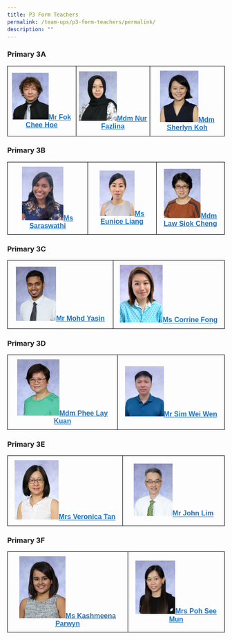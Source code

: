 ```yaml
---
title: P3 Form Teachers
permalink: /team-ups/p3-form-teachers/permalink/
description: ""
---
```

### **Primary 3A**

<style type="text/css">
.tg  {border-collapse:collapse;border-spacing:0;}
.tg td{border-color:black;border-style:solid;border-width:1px;font-family:Arial, sans-serif;font-size:14px;
  overflow:hidden;padding:10px 5px;word-break:normal;}
.tg th{border-color:black;border-style:solid;border-width:1px;font-family:Arial, sans-serif;font-size:14px;
  font-weight:normal;overflow:hidden;padding:10px 5px;word-break:normal;}
.tg .tg-f4yw{background-color:#FFF;text-align:center;vertical-align:middle}
.tg .tg-vgmr{background-color:#;text-align:center;vertical-align:middle}
</style>
<table class="tg">
<thead>
  <tr>
    <td colspan="2" class="tg-vgmr"><img style="width:57%" src="/images/Our%20Team%20UPS/P3%20Form%20Teachers/Fok.jpg"><span style="font-weight:bold"><a rel="noopener noreferrer" target="_blank" href="mailto:fok_chee_hoe@schools.gov.sg"><span style="text-decoration:underline;color:#1E73BE;background-color:transparent">Mr Fok Chee Hoe</span></a></span></td>
    <td class="tg-vgmr"><img style="width:55%" src="/images/Our%20Team%20UPS/Malay%20Language%20Teachers/Fazlina.jpg"><span style="font-weight:bold"><a rel="noopener noreferrer" target="_blank" href="mailto:fazlina_mohamed@schools.gov.sg"><span style="text-decoration:underline;color:#1E73BE;background-color:transparent">Mdm Nur Fazlina</span></a></span><br>
		</td>
		<td colspan="2" class="tg-vgmr"><img style="width:55%" src="/images/Our%20Team%20UPS/P4%20Form%20Teachers/mrs%20sherlyn%20ang-koh%20huiru.jpg"><span style="font-weight:bold"><a rel="noopener noreferrer" target="_blank" href="mailto:KOH_Huiru_Sherlyn@schools.gov.sg"><span style="text-decoration:underline;color:#1E73BE;background-color:transparent">Mdm Sherlyn Koh</span></a></span></td>
	</tr>
</thead>
</table>

### **Primary 3B**

<style type="text/css">
.tg  {border-collapse:collapse;border-spacing:0;}
.tg td{border-color:black;border-style:solid;border-width:1px;font-family:Arial, sans-serif;font-size:14px;
  overflow:hidden;padding:10px 5px;word-break:normal;}
.tg th{border-color:black;border-style:solid;border-width:1px;font-family:Arial, sans-serif;font-size:14px;
  font-weight:normal;overflow:hidden;padding:10px 5px;word-break:normal;}
.tg .tg-f4yw{background-color:#FFF;text-align:center;vertical-align:middle}
.tg .tg-vgmr{background-color:#;text-align:center;vertical-align:middle}
</style>
<table class="tg">
<thead>
  <tr>
    <td colspan="2" class="tg-vgmr"><img style="width:55%" src="/images/Our%20Team%20UPS/P3%20Form%20Teachers/Saraswathi.png"><span style="font-weight:bold"><a rel="noopener noreferrer" target="_blank" href="mailto:saraswathi_pannirsilvam@schools.gov.sg"><span style="text-decoration:underline;color:#1E73BE;background-color:transparent">Ms Saraswathi</span></a></span></td>
		<td class="tg-vgmr"><img style="width:55%" src="/images/Our%20Team%20UPS/P3%20Form%20Teachers/eunice%20liang.png"><span style="font-weight:bold"><a rel="noopener noreferrer" target="_blank" href="mailto:Eunice_Liang@schools.gov.sg"><span style="text-decoration:underline;color:#1E73BE;background-color:transparent">Ms Eunice Liang</span></a></span><br>
		</td>
    <td class="tg-vgmr"><img style="width:58%" src="/images/Our%20Team%20UPS/Chinese%20Language%20Teachers/mdm%20law%20siok%20cheng.jpg"><span style="font-weight:bold"><a rel="noopener noreferrer" target="_blank" href="mailto:law_siok_cheng@schools.gov.sg"><span style="text-decoration:underline;color:#1E73BE;background-color:transparent">Mdm Law Siok Cheng</span></a></span><br>
		</td>
	</tr>
</thead>
</table>

### **Primary 3C**

<style type="text/css">
.tg  {border-collapse:collapse;border-spacing:0;}
.tg td{border-color:black;border-style:solid;border-width:1px;font-family:Arial, sans-serif;font-size:14px;
  overflow:hidden;padding:10px 5px;word-break:normal;}
.tg th{border-color:black;border-style:solid;border-width:1px;font-family:Arial, sans-serif;font-size:14px;
  font-weight:normal;overflow:hidden;padding:10px 5px;word-break:normal;}
.tg .tg-f4yw{background-color:#FFF;text-align:center;vertical-align:middle}
.tg .tg-vgmr{background-color:#;text-align:center;vertical-align:middle}
</style>
<table class="tg">
<thead>
  <tr>
    <td colspan="2" class="tg-vgmr"><img style="width:40%" src="/images/Our%20Team%20UPS/P3%20Form%20Teachers/mr%20mohammad%20yasin%20bin%20abdul%20majee.jpg"><span style="font-weight:bold"><a rel="noopener noreferrer" target="_blank" href="mailto:mohd_yasin@schools.gov.sg"><span style="text-decoration:underline;color:#1E73BE;background-color:transparent">Mr Mohd Yasin</span></a></span></td>
    <td class="tg-vgmr"><img style="width:40%" src="/images/Our%20Team%20UPS/Art%20Teachers/Corrine1.jpg"><span style="font-weight:bold"><a rel="noopener noreferrer" target="_blank" href="mailto:corrine_fong_tze_yuen@schools.gov.sg"><span style="text-decoration:underline;color:#1E73BE;background-color:transparent">Ms Corrine Fong</span></a></span><br>
		</td>
	</tr>
</thead>
</table>

### **Primary 3D**

<style type="text/css">
.tg  {border-collapse:collapse;border-spacing:0;}
.tg td{border-color:black;border-style:solid;border-width:1px;font-family:Arial, sans-serif;font-size:14px;
  overflow:hidden;padding:10px 5px;word-break:normal;}
.tg th{border-color:black;border-style:solid;border-width:1px;font-family:Arial, sans-serif;font-size:14px;
  font-weight:normal;overflow:hidden;padding:10px 5px;word-break:normal;}
.tg .tg-f4yw{background-color:#FFF;text-align:center;vertical-align:middle}
.tg .tg-vgmr{background-color:#;text-align:center;vertical-align:middle}
</style>
<table class="tg">
<thead>
  <tr>
    <td colspan="2" class="tg-vgmr"><img style="width:40%" src="/images/Our%20Team%20UPS/P3%20Form%20Teachers/mdm%20phee%20lay%20kuan.jpg"><span style="font-weight:bold"><a rel="noopener noreferrer" target="_blank" href="mailto:phee_lay_kuan@schools.gov.sg"><span style="text-decoration:underline;color:#1E73BE;background-color:transparent">Mdm Phee Lay Kuan</span></a></span></td>
    <td class="tg-vgmr"><img style="width:38%" src="/images/Our%20Team%20UPS/P3%20Form%20Teachers/wei%20wen.png"><span style="font-weight:bold"><a rel="noopener noreferrer" target="_blank" href="mailto:Sim_Wei_Wen@schools.gov.sg"><span style="text-decoration:underline;color:#1E73BE;background-color:transparent">Mr Sim Wei Wen</span></a></span><br>
		</td>
	</tr>
</thead>
</table>

### **Primary 3E**

<style type="text/css">
.tg  {border-collapse:collapse;border-spacing:0;}
.tg td{border-color:black;border-style:solid;border-width:1px;font-family:Arial, sans-serif;font-size:14px;
  overflow:hidden;padding:10px 5px;word-break:normal;}
.tg th{border-color:black;border-style:solid;border-width:1px;font-family:Arial, sans-serif;font-size:14px;
  font-weight:normal;overflow:hidden;padding:10px 5px;word-break:normal;}
.tg .tg-f4yw{background-color:#FFF;text-align:center;vertical-align:middle}
.tg .tg-vgmr{background-color:#;text-align:center;vertical-align:middle}
</style>
<table class="tg">
<thead>
  <tr>
    <td colspan="2" class="tg-vgmr"><img style="width:40%" src="/images/Our%20Team%20UPS/P3%20Form%20Teachers/mrs%20veronica%20tan%20yew%20hwee.jpg"><span style="font-weight:bold"><a rel="noopener noreferrer" target="_blank" href="mailto:veronica_tan_siew_lan@schools.gov.sg"><span style="text-decoration:underline;color:#1E73BE;background-color:transparent">Mrs Veronica Tan</span></a></span></td>
    <td class="tg-vgmr"><img style="width:40%" src="/images/Our%20Team%20UPS/P3%20Form%20Teachers/mr%20john%20lim%20hoei%20meng.jpg"><span style="font-weight:bold"><a rel="noopener noreferrer" target="_blank" href="mailto:Lim_hoei_meng@schools.gov.sg"><span style="text-decoration:underline;color:#1E73BE;background-color:transparent">Mr John Lim</span></a></span><br>
		</td>
	</tr>
</thead>
</table>

### **Primary 3F**

<style type="text/css">
.tg  {border-collapse:collapse;border-spacing:0;}
.tg td{border-color:black;border-style:solid;border-width:1px;font-family:Arial, sans-serif;font-size:16px;
  overflow:hidden;padding:10px 5px;word-break:normal;}
.tg th{border-color:black;border-style:solid;border-width:1px;font-family:Arial, sans-serif;font-size:16px;
  font-weight:normal;overflow:hidden;padding:10px 5px;word-break:normal;}
.tg .tg-f4yw{background-color:#FFF;text-align:center;vertical-align:middle}
.tg .tg-vgmr{background-color:#;text-align:center;vertical-align:middle}
</style>
<table class="tg">
<thead>
  <tr>
    <td colspan="2" class="tg-vgmr"><img style="width:40%" src="/images/Our%20Team%20UPS/P3%20Form%20Teachers/ms%20kashmeena%20parwyn%20do%20muruges.jpg"><span style="font-weight:bold"><a rel="noopener noreferrer" target="_blank" href="mailto:kashmeena_parwyn@schools.gov.sg"><span style="text-decoration:underline;color:#1E73BE;background-color:transparent">Ms Kashmeena Parwyn</span></a></span></td>
    <td class="tg-vgmr"><img style="width:43%" src="/images/Our%20Team%20UPS/Chinese%20Language%20Teachers/mrs%20poh-chew%20see%20mun.jpg"><span style="font-weight:bold"><a rel="noopener noreferrer" target="_blank" href="mailto:chew_see_mun@schools.gov.sg"><span style="text-decoration:underline;color:#1E73BE;background-color:transparent">Mrs Poh See Mun</span></a></span><br>
		</td>
	</tr>
</thead>
</table>